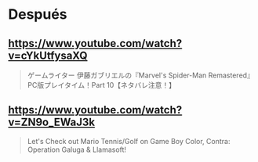 # Después

## https://www.youtube.com/watch?v=cYkUtfysaXQ

> ゲームライター 伊藤ガブリエルの『Marvel's Spider-Man Remastered』PC版プレイタイム！Part 10【ネタバレ注意！】

## https://www.youtube.com/watch?v=ZN9o_EWaJ3k

> Let's Check out Mario Tennis/Golf on Game Boy Color, Contra: Operation Galuga & Llamasoft! 
